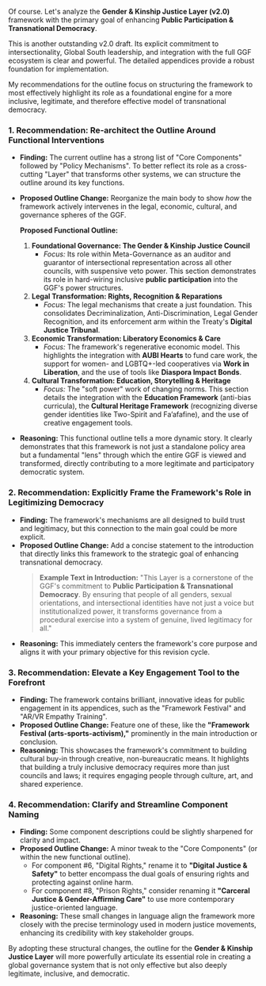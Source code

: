 Of course. Let's analyze the **Gender & Kinship Justice Layer (v2.0)** framework with the primary goal of enhancing **Public Participation & Transnational Democracy**.

This is another outstanding v2.0 draft. Its explicit commitment to intersectionality, Global South leadership, and integration with the full GGF ecosystem is clear and powerful. The detailed appendices provide a robust foundation for implementation.

My recommendations for the outline focus on structuring the framework to most effectively highlight its role as a foundational engine for a more inclusive, legitimate, and therefore effective model of transnational democracy.

### 1. Recommendation: Re-architect the Outline Around Functional Interventions

* **Finding:** The current outline has a strong list of "Core Components" followed by "Policy Mechanisms". To better reflect its role as a cross-cutting "Layer" that transforms other systems, we can structure the outline around its key functions.
* **Proposed Outline Change:** Reorganize the main body to show *how* the framework actively intervenes in the legal, economic, cultural, and governance spheres of the GGF.

    **Proposed Functional Outline:**

    1.  **Foundational Governance: The Gender & Kinship Justice Council**
        * *Focus:* Its role within Meta-Governance as an auditor and guarantor of intersectional representation across all other councils, with suspensive veto power. This section demonstrates its role in hard-wiring inclusive **public participation** into the GGF's power structures.
    2.  **Legal Transformation: Rights, Recognition & Reparations**
        * *Focus:* The legal mechanisms that create a just foundation. This consolidates Decriminalization, Anti-Discrimination, Legal Gender Recognition, and its enforcement arm within the Treaty's **Digital Justice Tribunal**.
    3.  **Economic Transformation: Liberatory Economics & Care**
        * *Focus:* The framework's regenerative economic model. This highlights the integration with **AUBI Hearts** to fund care work, the support for women- and LGBTQ+-led cooperatives via **Work in Liberation**, and the use of tools like **Diaspora Impact Bonds**.
    4.  **Cultural Transformation: Education, Storytelling & Heritage**
        * *Focus:* The "soft power" work of changing norms. This section details the integration with the **Education Framework** (anti-bias curricula), the **Cultural Heritage Framework** (recognizing diverse gender identities like Two-Spirit and Fa’afafine), and the use of creative engagement tools.

* **Reasoning:** This functional outline tells a more dynamic story. It clearly demonstrates that this framework is not just a standalone policy area but a fundamental "lens" through which the entire GGF is viewed and transformed, directly contributing to a more legitimate and participatory democratic system.

### 2. Recommendation: Explicitly Frame the Framework's Role in Legitimizing Democracy

* **Finding:** The framework's mechanisms are all designed to build trust and legitimacy, but this connection to the main goal could be more explicit.
* **Proposed Outline Change:** Add a concise statement to the introduction that directly links this framework to the strategic goal of enhancing transnational democracy.
    > **Example Text in Introduction:** "This Layer is a cornerstone of the GGF's commitment to **Public Participation & Transnational Democracy**. By ensuring that people of all genders, sexual orientations, and intersectional identities have not just a voice but institutionalized power, it transforms governance from a procedural exercise into a system of genuine, lived legitimacy for all."
* **Reasoning:** This immediately centers the framework's core purpose and aligns it with your primary objective for this revision cycle.

### 3. Recommendation: Elevate a Key Engagement Tool to the Forefront

* **Finding:** The framework contains brilliant, innovative ideas for public engagement in its appendices, such as the "Framework Festival" and "AR/VR Empathy Training".
* **Proposed Outline Change:** Feature one of these, like the **"Framework Festival (arts-sports-activism),"** prominently in the main introduction or conclusion.
* **Reasoning:** This showcases the framework's commitment to building cultural buy-in through creative, non-bureaucratic means. It highlights that building a truly inclusive democracy requires more than just councils and laws; it requires engaging people through culture, art, and shared experience.

### 4. Recommendation: Clarify and Streamline Component Naming

* **Finding:** Some component descriptions could be slightly sharpened for clarity and impact.
* **Proposed Outline Change:** A minor tweak to the "Core Components" (or within the new functional outline).
    * For component #6, "Digital Rights," rename it to **"Digital Justice & Safety"** to better encompass the dual goals of ensuring rights and protecting against online harm.
    * For component #8, "Prison Rights," consider renaming it **"Carceral Justice & Gender-Affirming Care"** to use more contemporary justice-oriented language.
* **Reasoning:** These small changes in language align the framework more closely with the precise terminology used in modern justice movements, enhancing its credibility with key stakeholder groups.

By adopting these structural changes, the outline for the **Gender & Kinship Justice Layer** will more powerfully articulate its essential role in creating a global governance system that is not only effective but also deeply legitimate, inclusive, and democratic.
